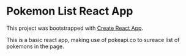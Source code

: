 # Pokemon List React App

This project was bootstrapped with [Create React App](https://github.com/facebook/create-react-app).

This is a basic react app, making use of pokeapi.co to sureace list of pokemons in the page.
